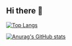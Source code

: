 ## Hi there 👋

<!--
**SchumiYang/SchumiYang** is a ✨ _special_ ✨ repository because its `README.md` (this file) appears on your GitHub profile.

Here are some ideas to get you started:

- 🔭 I’m currently working on ...
- 🌱 I’m currently learning ...
- 👯 I’m looking to collaborate on ...
- 🤔 I’m looking for help with ...
- 💬 Ask me about ...
- 📫 How to reach me: ...
- 😄 Pronouns: ...
- ⚡ Fun fact: ...
-->

[![Top Langs](https://github-readme-stats.vercel.app/api/top-langs/?username=SchumiYang&layout=compact&theme=github_dark_dimmed&hide=html)](https://github.com/anuraghazra/github-readme-stats)

<!--[![Top Langs](https://github-readme-stats.vercel.app/api/top-langs/?username=SchumiYang&theme=github_dark_dimmed?hide=html,css)](https://github.com/anuraghazra/github-readme-stats)-->

[![Anurag's GitHub stats](https://github-readme-stats.vercel.app/api?username=SchumiYang&count_private=true&show_icons=true&theme=github_dark_dimmed&count_private=true)](https://github.com/anuraghazra/github-readme-stats)
